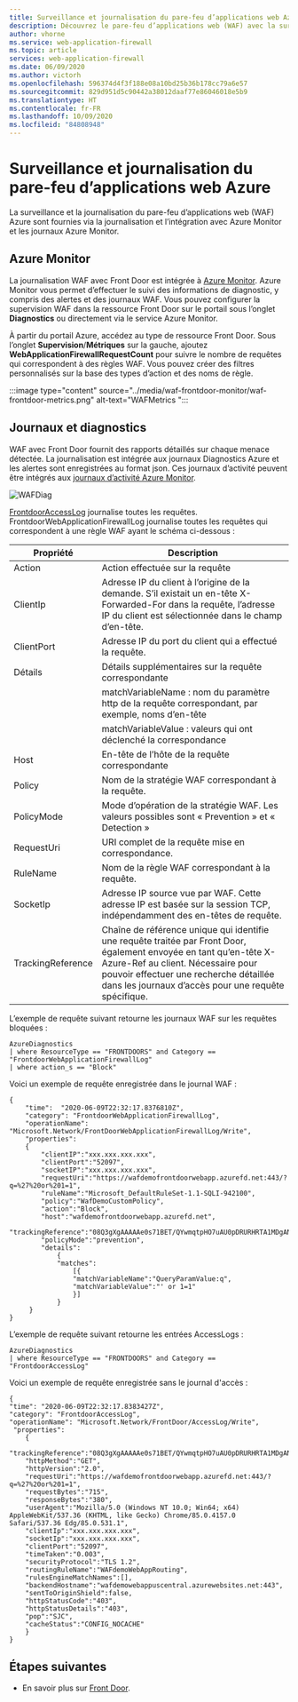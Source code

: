 ```yaml
---
title: Surveillance et journalisation du pare-feu d’applications web Azure
description: Découvrez le pare-feu d’applications web (WAF) avec la surveillance et la journalisation FrontDoor
author: vhorne
ms.service: web-application-firewall
ms.topic: article
services: web-application-firewall
ms.date: 06/09/2020
ms.author: victorh
ms.openlocfilehash: 596374d4f3f188e08a10bd25b36b178cc79a6e57
ms.sourcegitcommit: 829d951d5c90442a38012daaf77e86046018e5b9
ms.translationtype: HT
ms.contentlocale: fr-FR
ms.lasthandoff: 10/09/2020
ms.locfileid: "84808948"
---
```

# <a name="azure-web-application-firewall-monitoring-and-logging"></a>Surveillance et journalisation du pare-feu d’applications web Azure

La surveillance et la journalisation du pare-feu d’applications web (WAF) Azure sont fournies via la journalisation et l’intégration avec Azure Monitor et les journaux Azure Monitor.

## <a name="azure-monitor"></a>Azure Monitor

La journalisation WAF avec Front Door est intégrée à [Azure Monitor](../../azure-monitor/overview.md). Azure Monitor vous permet d’effectuer le suivi des informations de diagnostic, y compris des alertes et des journaux WAF. Vous pouvez configurer la supervision WAF dans la ressource Front Door sur le portail sous l’onglet **Diagnostics** ou directement via le service Azure Monitor.

À partir du portail Azure, accédez au type de ressource Front Door. Sous l’onglet **Supervision**/**Métriques** sur la gauche, ajoutez **WebApplicationFirewallRequestCount** pour suivre le nombre de requêtes qui correspondent à des règles WAF. Vous pouvez créer des filtres personnalisés sur la base des types d’action et des noms de règle.

:::image type="content" source="../media/waf-frontdoor-monitor/waf-frontdoor-metrics.png" alt-text="WAFMetrics ":::

## <a name="logs-and-diagnostics"></a>Journaux et diagnostics

WAF avec Front Door fournit des rapports détaillés sur chaque menace détectée. La journalisation est intégrée aux journaux Diagnostics Azure et les alertes sont enregistrées au format json. Ces journaux d’activité peuvent être intégrés aux [journaux d’activité Azure Monitor](../../azure-monitor/insights/azure-networking-analytics.md).

![WAFDiag](../media/waf-frontdoor-monitor/waf-frontdoor-diagnostics.png)

[FrontdoorAccessLog](../../frontdoor/front-door-diagnostics.md) journalise toutes les requêtes. FrontdoorWebApplicationFirewallLog journalise toutes les requêtes qui correspondent à une règle WAF ayant le schéma ci-dessous :

| Propriété  | Description |
| ------------- | ------------- |
|Action|Action effectuée sur la requête|
| ClientIp | Adresse IP du client à l’origine de la demande. S’il existait un en-tête X-Forwarded-For dans la requête, l’adresse IP du client est sélectionnée dans le champ d’en-tête. |
| ClientPort | Adresse IP du port du client qui a effectué la requête. |
| Détails|Détails supplémentaires sur la requête correspondante |
|| matchVariableName : nom du paramètre http de la requête correspondant, par exemple, noms d’en-tête|
|| matchVariableValue : valeurs qui ont déclenché la correspondance|
| Host | En-tête de l’hôte de la requête correspondante |
| Policy | Nom de la stratégie WAF correspondant à la requête. |
| PolicyMode | Mode d’opération de la stratégie WAF. Les valeurs possibles sont « Prevention » et « Detection » |
| RequestUri | URI complet de la requête mise en correspondance. |
| RuleName | Nom de la règle WAF correspondant à la requête. |
| SocketIp | Adresse IP source vue par WAF. Cette adresse IP est basée sur la session TCP, indépendamment des en-têtes de requête.|
| TrackingReference | Chaîne de référence unique qui identifie une requête traitée par Front Door, également envoyée en tant qu’en-tête X-Azure-Ref au client. Nécessaire pour pouvoir effectuer une recherche détaillée dans les journaux d’accès pour une requête spécifique. |

L’exemple de requête suivant retourne les journaux WAF sur les requêtes bloquées :

``` WAFlogQuery
AzureDiagnostics
| where ResourceType == "FRONTDOORS" and Category == "FrontdoorWebApplicationFirewallLog"
| where action_s == "Block"

```

Voici un exemple de requête enregistrée dans le journal WAF :

``` WAFlogQuerySample
{
    "time":  "2020-06-09T22:32:17.8376810Z",
    "category": "FrontdoorWebApplicationFirewallLog",
    "operationName": "Microsoft.Network/FrontDoorWebApplicationFirewallLog/Write",
    "properties":
    {
        "clientIP":"xxx.xxx.xxx.xxx",
        "clientPort":"52097",
        "socketIP":"xxx.xxx.xxx.xxx",
        "requestUri":"https://wafdemofrontdoorwebapp.azurefd.net:443/?q=%27%20or%201=1",
        "ruleName":"Microsoft_DefaultRuleSet-1.1-SQLI-942100",
        "policy":"WafDemoCustomPolicy",
        "action":"Block",
        "host":"wafdemofrontdoorwebapp.azurefd.net",
        "trackingReference":"08Q3gXgAAAAAe0s71BET/QYwmqtpHO7uAU0pDRURHRTA1MDgANjMxNTAwZDAtOTRiNS00YzIwLTljY2YtNjFhNzMyOWQyYTgy",
        "policyMode":"prevention",
        "details":
            {
            "matches":
                [{
                "matchVariableName":"QueryParamValue:q",
                "matchVariableValue":"' or 1=1"
                }]
            }
     }
}
```

L’exemple de requête suivant retourne les entrées AccessLogs :

``` AccessLogQuery
AzureDiagnostics
| where ResourceType == "FRONTDOORS" and Category == "FrontdoorAccessLog"

```

Voici un exemple de requête enregistrée sans le journal d'accès :

``` AccessLogSample
{
"time": "2020-06-09T22:32:17.8383427Z",
"category": "FrontdoorAccessLog",
"operationName": "Microsoft.Network/FrontDoor/AccessLog/Write",
 "properties":
    {
    "trackingReference":"08Q3gXgAAAAAe0s71BET/QYwmqtpHO7uAU0pDRURHRTA1MDgANjMxNTAwZDAtOTRiNS00YzIwLTljY2YtNjFhNzMyOWQyYTgy",
    "httpMethod":"GET",
    "httpVersion":"2.0",
    "requestUri":"https://wafdemofrontdoorwebapp.azurefd.net:443/?q=%27%20or%201=1",
    "requestBytes":"715",
    "responseBytes":"380",
    "userAgent":"Mozilla/5.0 (Windows NT 10.0; Win64; x64) AppleWebKit/537.36 (KHTML, like Gecko) Chrome/85.0.4157.0 Safari/537.36 Edg/85.0.531.1",
    "clientIp":"xxx.xxx.xxx.xxx",
    "socketIp":"xxx.xxx.xxx.xxx",
    "clientPort":"52097",
    "timeTaken":"0.003",
    "securityProtocol":"TLS 1.2",
    "routingRuleName":"WAFdemoWebAppRouting",
    "rulesEngineMatchNames":[],
    "backendHostname":"wafdemowebappuscentral.azurewebsites.net:443",
    "sentToOriginShield":false,
    "httpStatusCode":"403",
    "httpStatusDetails":"403",
    "pop":"SJC",
    "cacheStatus":"CONFIG_NOCACHE"
    }
}

```

## <a name="next-steps"></a>Étapes suivantes

- En savoir plus sur [Front Door](../../frontdoor/front-door-overview.md).
